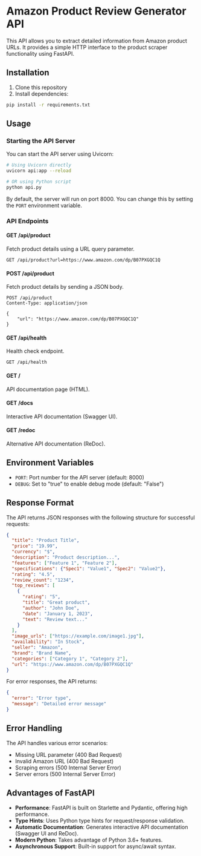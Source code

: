 # Amazon Product Review Generator API

This API allows you to extract detailed information from Amazon product URLs. It provides a simple HTTP interface to the product scraper functionality using FastAPI.

## Installation

1. Clone this repository
2. Install dependencies:

```bash
pip install -r requirements.txt
```

## Usage

### Starting the API Server

You can start the API server using Uvicorn:

```bash
# Using Uvicorn directly
uvicorn api:app --reload

# OR using Python script
python api.py
```

By default, the server will run on port 8000. You can change this by setting the `PORT` environment variable.

### API Endpoints

#### GET /api/product

Fetch product details using a URL query parameter.

```
GET /api/product?url=https://www.amazon.com/dp/B07PXGQC1Q
```

#### POST /api/product

Fetch product details by sending a JSON body.

```
POST /api/product
Content-Type: application/json

{
    "url": "https://www.amazon.com/dp/B07PXGQC1Q"
}
```

#### GET /api/health

Health check endpoint.

```
GET /api/health
```

#### GET /

API documentation page (HTML).

#### GET /docs

Interactive API documentation (Swagger UI).

#### GET /redoc

Alternative API documentation (ReDoc).

## Environment Variables

- `PORT`: Port number for the API server (default: 8000)
- `DEBUG`: Set to "true" to enable debug mode (default: "False")

## Response Format

The API returns JSON responses with the following structure for successful requests:

```json
{
  "title": "Product Title",
  "price": "19.99",
  "currency": "$",
  "description": "Product description...",
  "features": ["Feature 1", "Feature 2"],
  "specifications": {"Spec1": "Value1", "Spec2": "Value2"},
  "rating": "4.5",
  "review_count": "1234",
  "top_reviews": [
    {
      "rating": "5",
      "title": "Great product",
      "author": "John Doe",
      "date": "January 1, 2023",
      "text": "Review text..."
    }
  ],
  "image_urls": ["https://example.com/image1.jpg"],
  "availability": "In Stock",
  "seller": "Amazon",
  "brand": "Brand Name",
  "categories": ["Category 1", "Category 2"],
  "url": "https://www.amazon.com/dp/B07PXGQC1Q"
}
```

For error responses, the API returns:

```json
{
  "error": "Error type",
  "message": "Detailed error message"
}
```

## Error Handling

The API handles various error scenarios:

- Missing URL parameter (400 Bad Request)
- Invalid Amazon URL (400 Bad Request)
- Scraping errors (500 Internal Server Error)
- Server errors (500 Internal Server Error)

## Advantages of FastAPI

- **Performance**: FastAPI is built on Starlette and Pydantic, offering high performance.
- **Type Hints**: Uses Python type hints for request/response validation.
- **Automatic Documentation**: Generates interactive API documentation (Swagger UI and ReDoc).
- **Modern Python**: Takes advantage of Python 3.6+ features.
- **Asynchronous Support**: Built-in support for async/await syntax.
